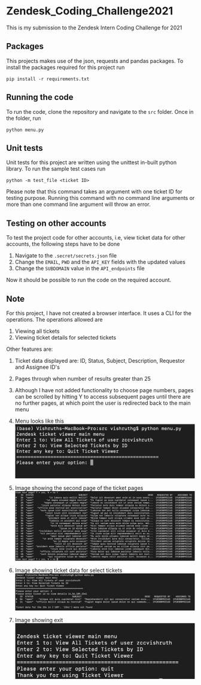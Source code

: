 # Zendesk_Coding_Challenge2021
This is my submission to the Zendesk Intern Coding Challenge for 2021

## Packages
This projects makes use of the json, requests and pandas packages. To install the packages required for this project run

```
pip install -r requirements.txt
```

## Running the code
To run the code, clone the repository and navigate to the ```src``` folder. Once in the folder, run 
```
python menu.py
```

## Unit tests
Unit tests for this project are written using the unittest in-built python library. To run the sample test cases run
```
python -m test_file <ticket ID>
```
Please note that this command takes an argument with one ticket ID for testing purpose. Running this command with no command line arguments or more than one command line argument will throw an error.

## Testing on other accounts
To test the project code for other accounts, i.e, view ticket data for other accounts, the following steps have to be done
1. Navigate to the `.secret/secrets.json` file
2. Change the `EMAIL`, `PWD` and the `API_KEY` fields with the updated values
3. Change the `SUBDOMAIN` value in the `API_endpoints` file

Now it should be possible to run the code on the required account.

## Note
For this project, I have not created a browser interface. It uses a CLI for the operations. The operations allowed are
1. Viewing all tickets
2. Viewing ticket details for selected tickets

Other features are:
1. Ticket data displayed are: ID, Status, Subject, Description, Requestor and Assignee ID's
2. Pages through when number of results greater than 25
3. Although I have not added functionality to choose page numbers, pages can be scrolled by hitting Y to access subsequent pages until there are no further pages, at which point the user is redirected back to the main menu
4. Menu looks like this
![Menu View](img/menu.png)

5. Image showing the second page of the ticket pages
![Option 1: Displaying all available tickets (page 2)](img/opt1.png)

6. Image showing ticket data for select tickets
![Option 2: Displaying ticket data for select tickets](img/opt2.png)

7. Image showing exit
![Option 3: Exit menu](img/exit.png)
